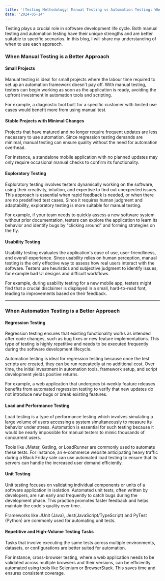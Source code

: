 ```yaml
---
title: '[Testing Methodology] Manual Testing vs Automation Testing: When to Use Each Approach'
date: '2024-05-14'
---
```


Testing plays a crucial role in software development life cycle. Both manual testing and automation testing have their unique strengths and are better suitable to specific scenarios. In this blog, I will share my understanding of when to use each appraoch.

### When Manual Testing is a Better Approach

#### Small Projects  
Manual testing is ideal for small projects where the labour time required to set up an automation framework doesn't pay off. With manual testing, testers can begin working as soon as the application is ready, avoiding the upfront investment in automation tools and scripting.  

For example, a diagnostic tool built for a specific customer with limited use cases would benefit more from using manual test.  

#### Stable Projects with Minimal Changes  
Projects that have matured and no longer require frequent updates are less necessary to use automation. Since regression testing demands are minimal, manual testing can ensure quality without the need for automation overhead.  

For instance, a standalone mobile application with no planned updates may only require occasional manual checks to confirm its functionality.  

#### Exploratory Testing  
Exploratory testing involves testers dynamically working on the software, using their creativity, intuition, and expertise to find out unexpected issues. This approach is essential when rapid feedback is needed, or when there are no predefined test cases. Since it requires human judgment and adaptability, exploratory testing is more suitable for manual testing.  

For example, if your team needs to quickly assess a new software system without prior documentation, testers can explore the application to learn its behavior and identify bugs by "clicking around" and forming strategies on the fly.  

#### Usability Testing  
Usability testing evaluates the application's ease of use, user-friendliness, and overall experience. Since usability relies on human perception, manual testing is the only effective way to assess how real users interact with the software. Testers use heuristics and subjective judgment to identify issues, for example bad UI designs and difficult workflows. 

For example, during usability testing for a new mobile app, testers might find that a crucial disclaimer is displayed in a small, hard-to-read font, leading to improvements based on their feedback.

---

### When Automation Testing is a Better Approach  

#### Regression Testing  
Regression testing ensures that existing functionality works as intended after code changes, such as bug fixes or new feature implementations. This type of testing is highly repetitive and needs to be executed frequently during the software development lifecycle.  

Automation testing is ideal for regression testing because once the test scripts are created, they can be run repeatedly at no additional cost. Over time, the initial investment in automation tools, framework setup, and script development yields positive returns.  

For example, a web application that undergoes bi-weekly feature releases benefits from automated regression testing to verify that new updates do not introduce new bugs or break existing features.  

#### Load and Performance Testing  
Load testing is a type of performance testing which involves simulating a large volume of users accessing a system simultaneously to measure its behavior under stress. Automation is essential for such testing because it would be nearly impossible for manual testers to mimic thousands of concurrent users.  

Tools like JMeter, Gatling, or LoadRunner are commonly used to automate these tests. For instance, an e-commerce website anticipating heavy traffic during a Black Friday sale can use automated load testing to ensure that its servers can handle the increased user demand efficiently.  

#### Unit Testing  
Unit testing focuses on validating individual components or units of a software application in isolation. Automated unit tests, often written by developers, are run early and frequently to catch bugs during the development phase. This practice promotes faster feedback and helps maintain the code's quality over time.  

Frameworks like JUnit (Java), Jest(JavaScript/TypeScript) and PyTest (Python) are commonly used for automating unit tests.

#### Repetitive and High-Volume Testing Tasks  
Tasks that involve executing the same tests across multiple environments, datasets, or configurations are better suited for automation.  

For instance, cross-browser testing, where a web application needs to be validated across multiple browsers and their versions, can be efficiently automated using tools like Selenium or BrowserStack. This saves time and ensures consistent coverage.  
